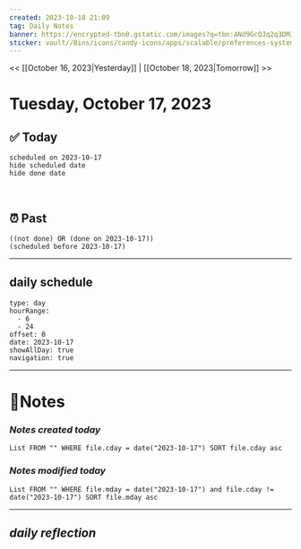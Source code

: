 ```yaml
---
created: 2023-10-18 21:09
tag: Daily Notes
banner: https://encrypted-tbn0.gstatic.com/images?q=tbn:ANd9GcQJq2q3DMJYoMnyygnbhIHdSc5OYDFP4QOoHQ&usqp=CAU
sticker: vault//Bins/icons/candy-icons/apps/scalable/preferences-system-time.svg
---
```

<< [[October 16, 2023|Yesterday]] | [[October 18, 2023|Tomorrow]] >>

# Tuesday, October 17, 2023



## ✅ Today

```tasks
scheduled on 2023-10-17
hide scheduled date
hide done date
```
​
## ⏰ Past

```tasks
((not done) OR (done on 2023-10-17))
(scheduled before 2023-10-17)
```



--- 
## daily schedule
```gEvent
type: day
hourRange:
  - 6
  - 24
offset: 0
date: 2023-10-17
showAllDay: true
navigation: true
```


---
# 📝Notes
### *Notes created today*
```dataview
List FROM "" WHERE file.cday = date("2023-10-17") SORT file.cday asc
```


### *Notes modified today*
```dataview
List FROM "" WHERE file.mday = date("2023-10-17") and file.cday != date("2023-10-17") SORT file.mday asc
```


---
## ***daily reflection***
